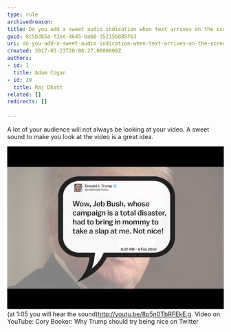 ```yaml
---
type: rule
archivedreason: 
title: Do you add a sweet audio indication when text arrives on the screen?
guid: 8c5b3b5a-f3ed-4645-bab0-35215b885f63
uri: do-you-add-a-sweet-audio-indication-when-text-arrives-on-the-screen
created: 2017-05-23T20:08:27.0000000Z
authors:
- id: 1
  title: Adam Cogan
- id: 29
  title: Raj Dhatt
related: []
redirects: []

---
```


A lot of your audience will not always be looking at your video. A sweet sound to make you look at the video is a great idea.

<!--endintro-->

![Text on the screen without audio](video-trump-sound.png)
(at 1:05 you will hear the sound)http://youtu.be/8p5n0TbRFEkE.g. Video on YouTube: Cory Booker: Why Trump should try being nice on Twitter
